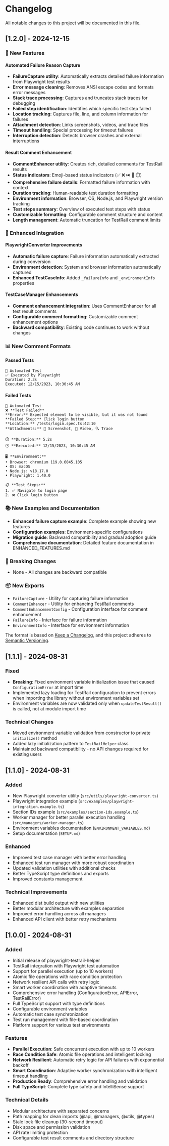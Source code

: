 # Changelog

All notable changes to this project will be documented in this file.

## [1.2.0] - 2024-12-15

### 🚀 New Features

#### Automated Failure Reason Capture
- **FailureCapture utility**: Automatically extracts detailed failure information from Playwright test results
- **Error message cleaning**: Removes ANSI escape codes and formats error messages
- **Stack trace processing**: Captures and truncates stack traces for debugging
- **Failed step identification**: Identifies which specific test step failed
- **Location tracking**: Captures file, line, and column information for failures
- **Attachment detection**: Links screenshots, videos, and trace files
- **Timeout handling**: Special processing for timeout failures
- **Interruption detection**: Detects browser crashes and external interruptions

#### Result Comment Enhancement
- **CommentEnhancer utility**: Creates rich, detailed comments for TestRail results
- **Status indicators**: Emoji-based status indicators (✅ ❌ ⏭️ 🚫 ⏱️)
- **Comprehensive failure details**: Formatted failure information with context
- **Duration tracking**: Human-readable test duration formatting
- **Environment information**: Browser, OS, Node.js, and Playwright version tracking
- **Test steps summary**: Overview of executed test steps with status
- **Customizable formatting**: Configurable comment structure and content
- **Length management**: Automatic truncation for TestRail comment limits

### 🔧 Enhanced Integration

#### PlaywrightConverter Improvements
- **Automatic failure capture**: Failure information automatically extracted during conversion
- **Environment detection**: System and browser information automatically captured
- **Enhanced TestCaseInfo**: Added `_failureInfo` and `_environmentInfo` properties

#### TestCaseManager Enhancements
- **Comment enhancement integration**: Uses CommentEnhancer for all test result comments
- **Configurable comment formatting**: Customizable comment enhancement options
- **Backward compatibility**: Existing code continues to work without changes

### 📊 New Comment Formats

#### Passed Tests
```
🤖 Automated Test
✅ Executed by Playwright
Duration: 2.3s
Executed: 12/15/2023, 10:30:45 AM
```

#### Failed Tests
```
🤖 Automated Test
❌ **Test Failed**
**Error:** Expected element to be visible, but it was not found
**Failed Step:** Click login button
**Location:** /tests/login.spec.ts:42:10
**Attachments:** 📸 Screenshot, 🎥 Video, 🔍 Trace

⏱️ **Duration:** 5.2s
🕐 **Executed:** 12/15/2023, 10:30:45 AM

🖥️ **Environment:**
• Browser: chromium 119.0.6045.105
• OS: macOS
• Node.js: v18.17.0
• Playwright: 1.40.0

📋 **Test Steps:**
1. ✅ Navigate to login page
2. ❌ Click login button
```

### 📚 New Examples and Documentation
- **Enhanced failure capture example**: Complete example showing new features
- **Configuration examples**: Environment-specific configurations
- **Migration guide**: Backward compatibility and gradual adoption guide
- **Comprehensive documentation**: Detailed feature documentation in ENHANCED_FEATURES.md

### 🔄 Breaking Changes
- None - All changes are backward compatible

### 📦 New Exports
- `FailureCapture` - Utility for capturing failure information
- `CommentEnhancer` - Utility for enhancing TestRail comments
- `CommentEnhancementConfig` - Configuration interface for comment enhancement
- `FailureInfo` - Interface for failure information
- `EnvironmentInfo` - Interface for environment information

The format is based on [Keep a Changelog](https://keepachangelog.com/en/1.0.0/),
and this project adheres to [Semantic Versioning](https://semver.org/spec/v2.0.0.html).

## [1.1.1] - 2024-08-31

### Fixed
- **Breaking**: Fixed environment variable initialization issue that caused `ConfigurationError` at import time
- Implemented lazy loading for TestRail configuration to prevent errors when importing the library without environment variables set
- Environment variables are now validated only when `updateTestResult()` is called, not at module import time

### Technical Changes
- Moved environment variable validation from constructor to private `initialize()` method
- Added lazy initialization pattern to `TestRailHelper` class
- Maintained backward compatibility - no API changes required for existing users

## [1.1.0] - 2024-08-31

### Added
- New Playwright converter utility (`src/utils/playwright-converter.ts`)
- Playwright integration example (`src/examples/playwright-integration.example.ts`)
- Section IDs example (`src/examples/section-ids.example.ts`)
- Worker manager for better parallel execution handling (`src/managers/worker-manager.ts`)
- Environment variables documentation (`ENVIRONMENT_VARIABLES.md`)
- Setup documentation (`SETUP.md`)

### Enhanced
- Improved test case manager with better error handling
- Enhanced test run manager with more robust coordination
- Updated validation utilities with additional checks
- Better TypeScript type definitions and exports
- Improved constants management

### Technical Improvements
- Enhanced dist build output with new utilities
- Better modular architecture with examples separation
- Improved error handling across all managers
- Enhanced API client with better retry mechanisms

## [1.0.0] - 2024-08-31

### Added
- Initial release of playwright-testrail-helper
- TestRail integration with Playwright test automation
- Support for parallel execution (up to 10 workers)
- Atomic file operations with race condition protection
- Network resilient API calls with retry logic
- Smart worker coordination with adaptive timeouts
- Comprehensive error handling (ConfigurationError, APIError, TestRailError)
- Full TypeScript support with type definitions
- Configurable environment variables
- Automatic test case synchronization
- Test run management with file-based coordination
- Platform support for various test environments

### Features
- **Parallel Execution**: Safe concurrent execution with up to 10 workers
- **Race Condition Safe**: Atomic file operations and intelligent locking
- **Network Resilient**: Automatic retry logic for API failures with exponential backoff
- **Smart Coordination**: Adaptive worker synchronization with intelligent timeout handling
- **Production Ready**: Comprehensive error handling and validation
- **Full TypeScript**: Complete type safety and IntelliSense support

### Technical Details
- Modular architecture with separated concerns
- Path mapping for clean imports (@api, @managers, @utils, @types)
- Stale lock file cleanup (30-second timeout)
- Disk space and permission validation
- API rate limiting protection
- Configurable test result comments and directory structure
